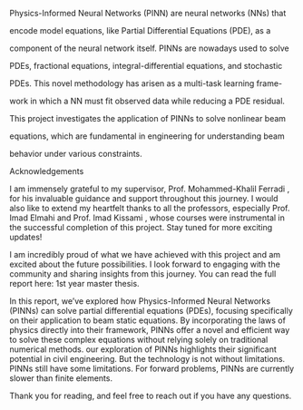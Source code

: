  Physics-Informed Neural Networks (PINN) are neural networks (NNs) that

encode model equations, like Partial Differential Equations (PDE), as a

component of the neural network itself. PINNs are nowadays used to solve

PDEs, fractional equations, integral-differential equations, and stochastic

PDEs. This novel methodology has arisen as a multi-task learning frame-

work in which a NN must fit observed data while reducing a PDE residual.

This project investigates the application of PINNs to solve nonlinear beam

equations, which are fundamental in engineering for understanding beam

behavior under various constraints.


Acknowledgements

I am immensely grateful to my supervisor, Prof. Mohammed-Khalil Ferradi , for his invaluable guidance and support throughout this journey. I would also like to extend my heartfelt thanks to all the professors, especially Prof. Imad Elmahi and Prof. Imad Kissami , whose courses were instrumental in the successful completion of this project. Stay tuned for more exciting updates!

I am incredibly proud of what we have achieved with this project and am excited about the future possibilities. I look forward to engaging with the community and sharing insights from this journey. You can read the full report here: 1st year master thesis.

In this report, we’ve explored how Physics-Informed Neural Networks (PINNs) can solve partial differential equations (PDEs), focusing specifically on their application to beam static equations. By incorporating the laws of physics directly into their framework, PINNs offer a novel and efficient way to solve these complex equations without relying solely on traditional numerical methods. our exploration of PINNs highlights their significant potential in civil engineering. But the technology is not without limitations. PINNs still have some limitations. For forward problems, PINNs are currently slower than finite elements.

Thank you for reading, and feel free to reach out if you have any questions. 
